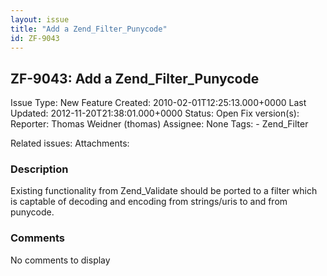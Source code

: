 ```yaml
---
layout: issue
title: "Add a Zend_Filter_Punycode"
id: ZF-9043
---
```


ZF-9043: Add a Zend\_Filter\_Punycode
-------------------------------------

 Issue Type: New Feature Created: 2010-02-01T12:25:13.000+0000 Last Updated: 2012-11-20T21:38:01.000+0000 Status: Open Fix version(s): 
 Reporter:  Thomas Weidner (thomas)  Assignee:  None  Tags: - Zend\_Filter
 
 Related issues: 
 Attachments: 
### Description

Existing functionality from Zend\_Validate should be ported to a filter which is captable of decoding and encoding from strings/uris to and from punycode.

 

 

### Comments

No comments to display